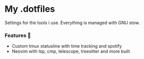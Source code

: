 # My .dotfiles

Settings for the tools i use. Everything is managed with GNU stow.

### Features 🤩

<!-- TODO: Global dark and light mode -->
<!-- - Global dark / light mode that syncs between neovim instances and alacritty -->

- Custom tmux statusline with time tracking and spotify
- Neovim with lsp, cmp, telescope, treesitter and more built
